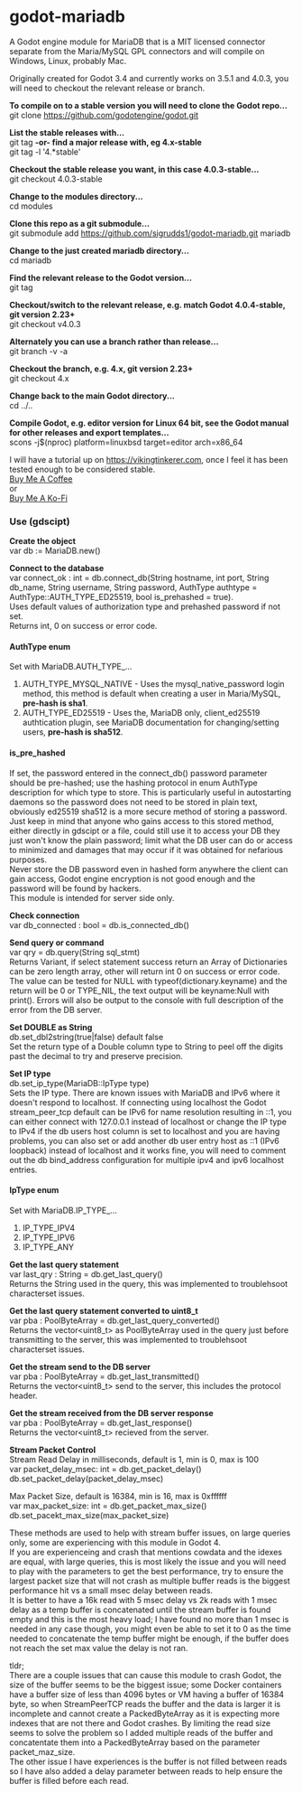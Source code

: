 # godot-mariadb
A Godot engine module for MariaDB that is a MIT licensed connector separate from the Maria/MySQL GPL connectors and will compile on Windows, Linux, probably Mac.  
  
Originally created for Godot 3.4 and currently works on 3.5.1 and 4.0.3, you will need to checkout the relevant release or branch.  

**To compile on to a stable version you will need to clone the Godot repo...**  
git clone https://github.com/godotengine/godot.git  

**List the stable releases with...**  
git tag
**-or- find a major release with, eg 4.x-stable**  
git tag -l '4.\*stable'  

**Checkout the stable release you want, in this case 4.0.3-stable...**  
git checkout 4.0.3-stable  

**Change to the modules directory...**  
cd modules  

**Clone this repo as a git submodule...**  
git submodule add https://github.com/sigrudds1/godot-mariadb.git mariadb  

**Change to the just created mariadb directory...**  
cd mariadb  

**Find the relevant release to the Godot version...**  
git tag  

**Checkout/switch to the relevant release, e.g. match Godot 4.0.4-stable, git version 2.23+**  
git checkout v4.0.3

**Alternately you can use a branch rather than release...**  
git branch -v -a

**Checkout the branch, e.g. 4.x, git version 2.23+**  
git checkout 4.x

**Change back to the main Godot directory...**  
cd ../..  

**Compile Godot, e.g. editor version for Linux 64 bit, see the Godot manual for other releases and export templates...**  
scons -j$(nproc) platform=linuxbsd target=editor arch=x86_64

I will have a tutorial up on https://vikingtinkerer.com, once I feel it has been tested enough to be considered stable.  
[Buy Me A Coffee](https://buymeacoffee.com/VikingTinkerer)  
  or  
[Buy Me A Ko-Fi](https://ko-fi.com/vikingtinkerer)  
  
### Use (gdscipt)  

**Create the object**  
var db := MariaDB.new()  

**Connect to the database**  
var connect_ok : int = db.connect_db(String hostname, int port, String db_name, String username, String password, AuthType authtype = AuthType::AUTH_TYPE_ED25519, bool is_prehashed = true).  
Uses default values of authorization type and prehashed password if not set.  
Returns int, 0 on success or error code.  

#### AuthType enum  
Set with MariaDB.AUTH_TYPE_...  
1. AUTH_TYPE_MYSQL_NATIVE - Uses the mysql_native_password login method, this method is default when creating a user in Maria/MySQL, **pre-hash is sha1**.
2. AUTH_TYPE_ED25519 - Uses the, MariaDB only, client_ed25519 authtication plugin, see MariaDB documentation for changing/setting users, **pre-hash is sha512**.

#### is_pre_hashed  
If set, the password entered in the connect_db() password parameter should be pre-hashed; use the hashing protocol in enum AuthType description for which type to store. This is particularly useful in autostarting daemons so the password does not need to be stored in plain text, obviously ed25519 sha512 is a more secure method of storing a password. Just keep in mind that anyone who gains access to this stored method, either directly in gdscipt or a file, could still use it to access your DB they just won't know the plain password; limit what the DB user can do or access to minimized and damages that may occur if it was obtained for nefarious purposes.  
Never store the DB password even in hashed form anywhere the client can gain access, Godot engine encryption is not good enough and the password will be found by hackers.  
This module is intended for server side only.   

**Check connection**  
var db_connected : bool = db.is_connected_db()

**Send query or command**  
var qry = db.query(String sql_stmt)  
Returns Variant, if select statement success return an Array of Dictionaries can be zero length array, other will return int 0 on success or error code. The value can be tested for NULL with typeof(dictionary.keyname) and the return will be 0 or TYPE_NIL, the text output will be keyname:Null with print(). Errors will also be output to the console with full description of the error from the DB server.  

**Set DOUBLE as String**  
db.set_dbl2string(true|false) default false  
Set the return type of a Double column type to String to peel off the digits past the decimal to try and preserve precision.

**Set IP type**  
db.set_ip_type(MariaDB::IpType type)  
Sets the IP type.
There are known issues with MariaDB and IPv6 where it doesn't respond to localhost. If connecting using localhost the Godot stream_peer_tcp default can be IPv6 for name resolution resulting in ::1, you can either connect with 127.0.0.1 instead of localhost or change the IP type to IPv4 if the db users host column is set to localhost and you are having problems, you can also set or add another db user entry host as ::1 (IPv6 loopback) instead of localhost and it works fine, you will need to comment out the db bind_address configuration for multiple ipv4 and ipv6 localhost entries.  

#### IpType enum  
Set with MariaDB.IP_TYPE_...
1. IP_TYPE_IPV4
2. IP_TYPE_IPV6
3. IP_TYPE_ANY

**Get the last query statement**  
var last_qry : String = db.get_last_query()  
Returns the String used in the query, this was implemented to troublehsoot characterset issues.

**Get the last query statement converted to uint8_t**  
var pba : PoolByteArray = db.get_last_query_converted()  
Returns the vector<uint8_t> as PoolByteArray used in the query just before transmitting to the server, this was implemented to troublehsoot characterset issues.

**Get the stream send to the DB server**  
var pba : PoolByteArray = db.get_last_transmitted()  
Returns the vector<uint8_t> send to the server, this includes the protocol header.

**Get the stream received from the DB server response**  
var pba : PoolByteArray = db.get_last_response()  
Returns the vector<uint8_t> recieved from the server.

**Stream Packet Control**  
Stream Read Delay in milliseconds, default is 1, min is 0, max is 100  
var packet_delay_msec: int = db.get_packet_delay()  
db.set_packet_delay(packet_delay_msec)  

Max Packet Size, default is 16384, min is 16, max is 0xffffff  
var max_packet_size: int = db.get_packet_max_size()  
db.set_pacekt_max_size(max_packet_size)  

These methods are used to help with stream buffer issues, on large queries only, some are experiencing with this module in Godot 4.  
If you are experienceing and crash that mentions cowdata and the idexes are equal, with large queries, this is most likely the issue and you will need to play with the parameters to get the best performance, try to ensure the largest packet size that will not crash as multiple buffer reads is the biggest performance hit vs a small msec delay between reads.  
It is better to have a 16k read with 5 msec delay vs 2k reads with 1 msec delay as a temp buffer is concatenated until the stream buffer is found empty and this is the most heavy load; I have found no more than 1 msec is needed in any case though, you might even be able to set it to 0 as the time needed to concatenate the temp buffer might be enough, if the buffer does not reach the set max value the delay is not ran.  
  
tldr;  
There are a couple issues that can cause this module to crash Godot, the size of the buffer seems to be the biggest issue; some Docker containers have a buffer size of less than 4096 bytes or VM having a buffer of 16384 byte, so when StreamPeerTCP reads the buffer and the data is larger it is incomplete and cannot create a PackedByteArray as it is expecting more indexes that are not there and Godot crashes. By limiting the read size seems to solve the problem so I added multiple reads of the buffer and concatentate them into a PackedByteArray based on the parameter packet_maz_size.  
The other issue I have experiences is the buffer is not filled between reads so I have also added a delay parameter between reads to help ensure the buffer is filled before each read.  
